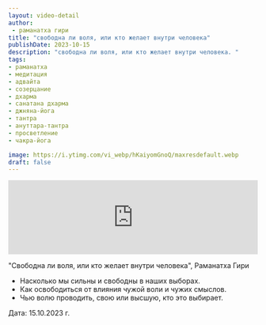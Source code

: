 ```yaml
---
layout: video-detail
author:
 - раманатха гири
title: "свободна ли воля, или кто желает внутри человека"
publishDate: 2023-10-15
description: "свободна ли воля, или кто желает внутри человека. "
tags: 
- раманатха
- медитация
- адвайта
- созерцание
- дхарма
- санатана дхарма
- джняна-йога
- тантра
- ануттара-тантра
- просветление
- чакра-йога

image: https://i.ytimg.com/vi_webp/hKaiyomGnoQ/maxresdefault.webp
draft: false
---
```


<iframe width="100%" src="https://www.youtube.com/embed/hKaiyomGnoQ" frameborder="0" allowfullscreen=""></iframe> 

 "Свободна ли воля, или кто желает внутри человека", Раманатха Гири

* Насколько мы сильны и свободны в наших выборах.
* Как освободиться от влияния чужой воли и чужих смыслов.
* Чью волю проводить, свою или высшую, кто это выбирает.

  
 Дата: 15.10.2023 г.

  

 